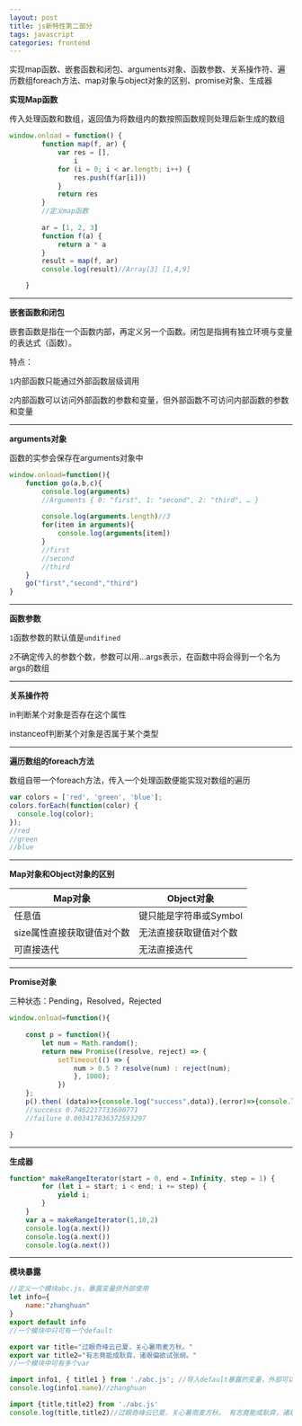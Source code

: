 ```yaml
---
layout: post
title: js新特性第二部分
tags: javascript
categories: frontend
---
```


实现map函数、嵌套函数和闭包、arguments对象、函数参数、关系操作符、遍历数组foreach方法、map对象与object对象的区别、promise对象、生成器

**实现Map函数**

传入处理函数和数组，返回值为将数组内的数按照函数规则处理后新生成的数组

```javascript
window.onload = function() {
        function map(f, ar) {
            var res = [],
                i
            for (i = 0; i < ar.length; i++) {
                res.push(f(ar[i]))
            }
            return res
        }
        //定义map函数
    
        ar = [1, 2, 3]
        function f(a) {
            return a * a
        }
        result = map(f, ar)
        console.log(result)//Array[3] [1,4,9]

    }
```

---

**嵌套函数和闭包**

嵌套函数是指在一个函数内部，再定义另一个函数。闭包是指拥有独立环境与变量的表达式（函数）。

特点：

`1`内部函数只能通过外部函数层级调用

`2`内部函数可以访问外部函数的参数和变量，但外部函数不可访问内部函数的参数和变量

---

**arguments对象**

函数的实参会保存在arguments对象中

```javascript
window.onload=function(){
    function go(a,b,c){
        console.log(arguments)
        //Arguments { 0: "first", 1: "second", 2: "third", … }
        
        console.log(arguments.length)//3
        for(item in arguments){
            console.log(arguments[item])
        }
        //first
        //second
        //third
    }
    go("first","second","third")
}
```

---

**函数参数**

`1`函数参数的默认值是`undifined`

`2`不确定传入的参数个数，参数可以用...args表示，在函数中将会得到一个名为args的数组

---

**关系操作符**

in判断某个对象是否存在这个属性

instanceof判断某个对象是否属于某个类型

---

**遍历数组的foreach方法**

数组自带一个foreach方法，传入一个处理函数便能实现对数组的遍历

```javascript
var colors = ['red', 'green', 'blue'];
colors.forEach(function(color) {
  console.log(color);
});
//red
//green
//blue
```

---

**Map对象和Object对象的区别**

| Map对象                    | Object对象             |
| -------------------------- | ---------------------- |
| 任意值                     | 键只能是字符串或Symbol |
| size属性直接获取键值对个数 | 无法直接获取键值对个数 |
| 可直接迭代                 | 无法直接迭代           |

---

**Promise对象**

三种状态：Pending，Resolved，Rejected

```javascript
window.onload=function(){
    
    const p = function(){
        let num = Math.random();
        return new Promise((resolve, reject) => {
            setTimeout(() => {
                num > 0.5 ? resolve(num) : reject(num);
                }, 1000);
            })
    };
    p().then( (data)=>{console.log("success",data)},(error)=>{console.log("failure",error)})
    //success 0.7462217733600771
    //failure 0.003417836372593297

}
```

---

**生成器**

```javascript
function* makeRangeIterator(start = 0, end = Infinity, step = 1) {
        for (let i = start; i < end; i += step) {
            yield i;
        }
    }
    var a = makeRangeIterator(1,10,2)
    console.log(a.next())
    console.log(a.next())
    console.log(a.next())
```

---

**模块暴露**

```javascript
//定义一个模块abc.js，暴露变量供外部使用
let info={
	name:"zhanghuan"
}
export default info
//一个模块中只可有一个default

export var title="过眼奇峰云已夏，关心暑雨麦方秋。"
export var title2="有志竟能成耿弇，诸艰偏欲试张纲。"
//一个模块中可有多个var
```

```javascript
import info1, { title1 } from './abc.js'; //导入default暴露的变量，外部可以用任意变量名接收
console.log(info1.name)//zhanghuan

import {title,title2} from './abc.js'
console.log(title,title2)//过眼奇峰云已夏，关心暑雨麦方秋。 有志竟能成耿弇，诸艰偏欲试张纲。
```

